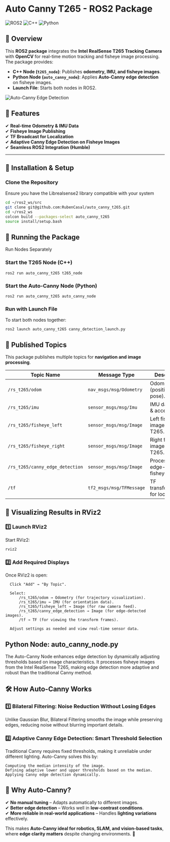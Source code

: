 # Auto Canny T265 - ROS2 Package

![ROS2](https://img.shields.io/badge/ROS2-Humble-blue.svg)
![C++](https://img.shields.io/badge/C%2B%2B-17-blue.svg)
![Python](https://img.shields.io/badge/Python-3.8+-yellow.svg)


## 📌 Overview
This **ROS2 package** integrates the **Intel RealSense T265 Tracking Camera** with **OpenCV** for real-time motion tracking and fisheye image processing. The package provides:
- **C++ Node (`t265_node`)**: Publishes **odometry, IMU, and fisheye images**.
- **Python Node (`auto_canny_node`)**: Applies **Auto-Canny edge detection** on fisheye images.
- **Launch File**: Starts both nodes in ROS2.

![Auto-Canny Edge Detection](auto_canny_detection.gif)


## 📸 Features
✔ **Real-time Odometry & IMU Data**  
✔ **Fisheye Image Publishing**  
✔ **TF Broadcast for Localization**  
✔ **Adaptive Canny Edge Detection on Fisheye Images**  
✔ **Seamless ROS2 Integration (Humble)**  

---

## 🚀 Installation & Setup

### Clone the Repository
Ensure you have the Librealsense2 library compatible with your system

```bash
cd ~/ros2_ws/src
git clone git@github.com:RubenCasal/auto_canny_t265.git
cd ~/ros2_ws
colcon build --packages-select auto_canny_t265
source install/setup.bash
```
## 🏁 Running the Package
Run Nodes Separately
### Start the T265 Node (C++)
```
ros2 run auto_canny_t265 t265_node
```
### Start the Auto-Canny Node (Python)
```
ros2 run auto_canny_t265 auto_canny_node
```
### Run with Launch File

To start both nodes together:
```
ros2 launch auto_canny_t265 canny_detection_launch.py
```

## **📡 Published Topics**

This package publishes multiple topics for **navigation and image processing**.

| **Topic Name**                  | **Message Type**                | **Description**                          |
|----------------------------------|--------------------------------|------------------------------------------|
| `/rs_t265/odom`                 | `nav_msgs/msg/Odometry`        | Odometry data (position & pose).        |
| `/rs_t265/imu`                  | `sensor_msgs/msg/Imu`          | IMU data (gyro & acceleration).         |
| `/rs_t265/fisheye_left`         | `sensor_msgs/msg/Image`        | Left fisheye image from the T265.       |
| `/rs_t265/fisheye_right`        | `sensor_msgs/msg/Image`        | Right fisheye image from the T265.      |
| `/rs_t265/canny_edge_detection` | `sensor_msgs/msg/Image`        | Processed edge-detected fisheye image.  |
| `/tf`                           | `tf2_msgs/msg/TFMessage`       | TF transformations for localization.    |


## 🎥 Visualizing Results in RViz2
### 1️⃣ Launch RViz2

Start RViz2:
```
rviz2
```
### 2️⃣ Add Required Displays

Once RViz2 is open:

      Click "Add" → "By Topic".
  
      Select:
          /rs_t265/odom → Odometry (for trajectory visualization).
          /rs_t265/imu → IMU (for orientation data).
          /rs_t265/fisheye_left → Image (for raw camera feed).
          /rs_t265/canny_edge_detection → Image (for edge-detected images).
          /tf → TF (for viewing the transform frames).
  
      Adjust settings as needed and view real-time sensor data.

## Python Node: auto_canny_node.py

The Auto-Canny Node enhances edge detection by dynamically adjusting thresholds based on image characteristics. It processes fisheye images from the Intel RealSense T265, making edge detection more adaptive and robust than the traditional Canny method.
## 🛠 How Auto-Canny Works
### 1️⃣ Bilateral Filtering: Noise Reduction Without Losing Edges

Unlike Gaussian Blur, Bilateral Filtering smooths the image while preserving edges, reducing noise without blurring important details.
### 2️⃣ Adaptive Canny Edge Detection: Smart Threshold Selection

Traditional Canny requires fixed thresholds, making it unreliable under different lighting. Auto-Canny solves this by:

    Computing the median intensity of the image.
    Defining adaptive lower and upper thresholds based on the median.
    Applying Canny edge detection dynamically.

## 🎯 Why Auto-Canny?

✔ **No manual tuning** – Adapts automatically to different images.  
✔ **Better edge detection** – Works well in **low-contrast conditions**.  
✔ **More reliable in real-world applications** – Handles **lighting variations** effectively.  

This makes **Auto-Canny ideal for robotics, SLAM, and vision-based tasks**, where **edge clarity matters** despite changing environments. 🚀  

